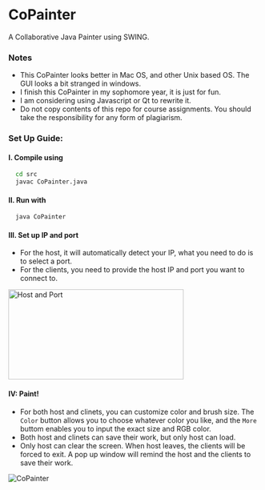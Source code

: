 # CoPainter

A Collaborative Java Painter using SWING.

### Notes
* This CoPainter looks better in Mac OS, and other Unix based OS. The GUI looks a bit stranged in windows.
* I finish this CoPainter in my sophomore year, it is just for fun.
* I am considering using Javascript or Qt to rewrite it.
* Do not copy contents of this repo for course assignments. You should take the responsibility for any form of plagiarism.

### Set Up Guide:
#### I. Compile using
```Bash
  cd src
  javac CoPainter.java
```
#### II. Run with
```Bash
  java CoPainter
```

#### III. Set up IP and port<br>
* For the host, it will automatically detect your IP, what you need to do is to select a port.<br>
* For the clients, you need to provide the host IP and port you want to connect to.<br>
<img src="https://github.com/irsisyphus/pictures/raw/master/Multiplayer-Painter/Port_1.png" width = "350" height = "180" alt="Host and Port" align=center />

#### IV: Paint!
* For both host and clinets, you can customize color and brush size. The `Color` button allows you to choose whatever color you like, and the `More` buttom enables you to input the exact size and RGB color.
* Both host and clinets can save their work, but only host can load.
* Only host can clear the screen. When host leaves, the clients will be forced to exit. A pop up window will remind the host and the clients to save their work. 
<img src="https://github.com/irsisyphus/pictures/raw/master/Multiplayer-Painter/Painter_1.png" alt="CoPainter" align=center />
